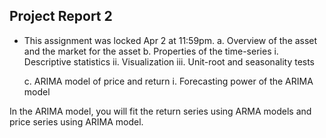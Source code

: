 ## Project Report 2

- This assignment was locked Apr 2 at 11:59pm.
    a. Overview of the asset and the market for the asset
    b. Properties of the time-series
      i. Descriptive statistics
      ii. Visualization
      iii. Unit-root and seasonality tests

    c. ARIMA model of price and return
      i. Forecasting power of the ARIMA model

In the ARIMA model, you will fit the return series using ARMA models and price series using ARIMA model. 
